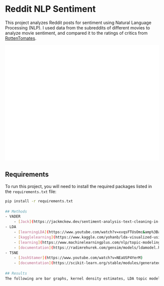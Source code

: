 ﻿# Reddit NLP Sentiment

This project analyzes Reddit posts for sentiment using Natural Language Processing (NLP). I used data from the subreddits of different movies to analyze movie sentiment, and compared it to the ratings of critics from [RottenTomates](https://www.rottentomatoes.com/).

![images](images/inceptionwordcloud.jpg)

## Requirements

To run this project, you will need to install the required packages listed in the `requirements.txt` file:

```bash or powershell (I'm using Windows PowerShell)
pip install -r requirements.txt

## Methods
- VADER 
    - [Jack](https://jackmckew.dev/sentiment-analysis-text-cleaning-in-python-with-vader.html)
- LDA   
    - [learningLDA](https://www.youtube.com/watch?v=xvqsFTUsOmc&amp%3Bab_channel=PyOhio) 
    - [kagglelearning](https://www.kaggle.com/yohanb/lda-visualized-using-t-sne-and-bokeh)
    - [learning](https://www.machinelearningplus.com/nlp/topic-modeling-visualization-how-to-present-results-lda-models/)
    - [documentation](https://radimrehurek.com/gensim/models/ldamodel.html)
- TSNE 
    - [JoshStamer](https://www.youtube.com/watch?v=NEaUSP4YerM) 
    - [documentation](https://scikit-learn.org/stable/modules/generated/sklearn.manifold.TSNE.html#examples-using-sklearn-manifold-tsne)

## Results
The following are bar graphs, kernel density estimates, LDA topic models, and tsne; from Inception. The VADER images reflect the VADER score, a post sentiment rating score from -1 to 1. Negative one being perceived as a negative as bad and positive 1 being associated with a good review. Any score between -.05 and .05 was placed in the neutral category. The topic models returned a list of popular words for each topic. Chatgpt differentiated the categories between movie topics. 
